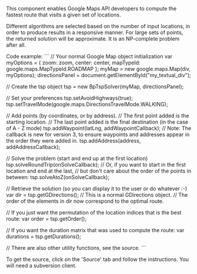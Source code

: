 This component enables Google Maps API developers to compute the fastest route that visits a given set of locations.

Different algorithms are selected based on the number of input locations, in order to produce results in a responsive manner. For large sets of points, the returned solution will be approximate. It is an NP-complete problem after all.

Code example: ``` // Your normal Google Map object initialization var myOptions = { zoom: zoom, center: center, mapTypeId: google.maps.MapTypeId.ROADMAP }; myMap = new google.maps.Map(div, myOptions); directionsPanel = document.getElementById("my_textual_div");

// Create the tsp object tsp = new BpTspSolver(myMap, directionsPanel);

// Set your preferences tsp.setAvoidHighways(true); tsp.setTravelMode(google.maps.DirectionsTravelMode.WALKING);

// Add points (by coordinates, or by address). // The first point added is the starting location. // The last point added is the final destination (in the case of A - Z mode) tsp.addWaypoint(latLng, addWaypointCallback); // Note: The callback is new for version 3, to ensure waypoints and addresses appear in the order they were added in. tsp.addAddress(address, addAddressCallback);

// Solve the problem (start and end up at the first location) tsp.solveRoundTrip(onSolveCallback); // Or, if you want to start in the first location and end at the last, // but don't care about the order of the points in between: tsp.solveAtoZ(onSolveCallback);

// Retrieve the solution (so you can display it to the user or do whatever :-) var dir = tsp.getGDirections(); // This is a normal GDirections object. // The order of the elements in dir now correspond to the optimal route.

// If you just want the permutation of the location indices that is the best route: var order = tsp.getOrder();

// If you want the duration matrix that was used to compute the route: var durations = tsp.getDurations();

// There are also other utility functions, see the source. ```

To get the source, click on the 'Source' tab and follow the instructions. You will need a subversion client.
